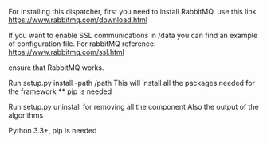 For installing this dispatcher, first you need to install RabbitMQ.
use this link https://www.rabbitmq.com/download.html

If you want to enable SSL communications in /data you can find
an example of configuration file.
For rabbitMQ
reference: https://www.rabbitmq.com/ssl.html

ensure that RabbitMQ works.

Run setup.py install -path /path
This will install all the packages needed for the framework
** pip is needed

Run setup.py uninstall for removing all the component
Also the output of the algorithms


Python 3.3+, pip is needed
